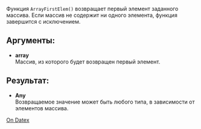 Функция `ArrayFirstElem()` возвращает первый элемент заданного массива. Если массив не содержит ни одного элемента, функция завершится с исключением.

## Аргументы:
- **array**  
    Массив, из которого будет возвращен первый элемент.

## Результат:
- **Any**  
    Возвращаемое значение может быть любого типа, в зависимости от элементов массива.

[On Datex](http://docs.datex.ru/article.htm?id=5620250451197911694)